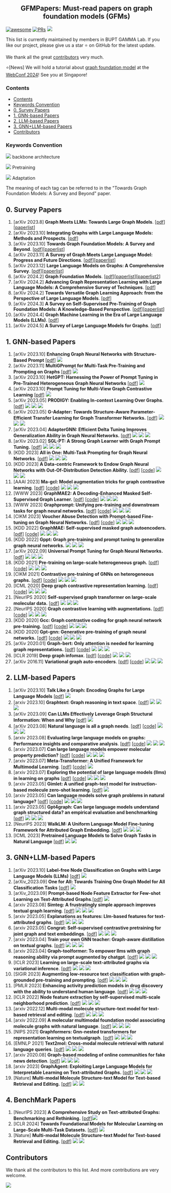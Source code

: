 <h2 align="center"><b>GFMPapers: Must-read papers on graph foundation models (GFMs)</b></h2>

<a href="https://github.com/BUPT-GAMMA/GFMPapers/"><img src="https://awesome.re/badge.svg" alt="awesome"></a> <a href="https://github.com/BUPT-GAMMA/GFMPapers/pulls"><img src="https://img.shields.io/badge/PRs-Welcome-green" alt="PRs"></a>
     ![](https://img.shields.io/github/last-commit/BUPT-GAMMA/GFMpapers?color=blue)  

This list is currently maintained by members in BUPT GAMMA Lab. If you like our project, please give us a star ⭐ on GitHub for the latest update.

We thank all the great [contributors](#contributors) very much.

⭐[News] We will hold a tutorial about [graph foundation model](https://arxiv.org/pdf/2310.11829.pdf) at the [WebConf 2024](https://www2024.thewebconf.org/)! See you at Singapore!

### Contents


- [Contents](#contents)
- [Keywords Convention](#keywords-convention)
- [0. Survey Papers](#0-survey-papers)
- [1. GNN-based Papers](#1-gnn-based-papers)
- [2. LLM-based Papers](#2-llm-based-papers)
- [3. GNN+LLM-based Papers](#3-gnnllm-based-papers)
- [Contributors](#contributors)


### Keywords Convention

![](https://img.shields.io/badge/xxx-DCE7F1) backbone architecture

![](https://img.shields.io/badge/yyy-EAD8D9) Pretraining

![](https://img.shields.io/badge/zzz-D8D0E1) Adaptation

The meaning of each tag can be referred to in the "Towards Graph Foundation Models: A Survey and Beyond" paper.

## 0. Survey Papers
1. [arXiv 2023.8] **Graph Meets LLMs: Towards Large Graph Models**. [[pdf](https://arxiv.org/pdf/2308.14522.pdf)][[paperlist](https://github.com/THUMNLab/awesome-large-graph-model)]
2. [arXiv 2023.10] **Integrating Graphs with Large Language Models: Methods and Prospects**. [[pdf](https://arxiv.org/pdf/2310.05499.pdf)]
3. [arXiv 2023.10] **Towards Graph Foundation Models: A Survey and Beyond**. [[pdf](https://arxiv.org/pdf/2310.11829.pdf)][[paperlist](https://github.com/BUPT-GAMMA/GFMPapers)]
4. [arXiv 2023.11] **A Survey of Graph Meets Large Language Model: Progress and Future Directions**. [[pdf](https://arxiv.org/pdf/2311.12399.pdf)][[paperlist](https://github.com/yhLeeee/Awesome-LLMs-in-Graph-tasks)]
5. [arXiv 2023.12] **Large Language Models on Graphs: A Comprehensive Survey**. [[pdf](https://arxiv.org/pdf/2312.02783.pdf)][[paperlist](https://github.com/PeterGriffinJin/Awesome-Language-Model-on-Graphs)]
6. [arXiv 2024.2] **Graph Foundation Models**. [[pdf](https://arxiv.org/pdf/2402.02216.pdf)][[paperlist](https://github.com/CurryTang/Towards-Graph-Foundation-Models-New-perspective-)][[paperlist2](https://github.com/CurryTang/Towards-graph-foundation-models)]
7. [arXiv 2024.2] **Advancing Graph Representation Learning with Large Language Models: A Comprehensive Survey of Techniques**. [[pdf](https://arxiv.org/pdf/2402.05952.pdf)]
8. [arXiv 2024.2] **Towards Versatile Graph Learning Approach: from the Perspective of Large Language Models**. [[pdf](https://arxiv.org/pdf/2402.11641.pdf)]
9. [arXiv 2024.3] **A Survey on Self-Supervised Pre-Training of Graph Foundation Models: A Knowledge-Based Perspective**. [[pdf](https://arxiv.org/pdf/2403.16137.pdf)][[paperlist](https://github.com/Newiz430/Pretext)]
10. [arXiv 2024.4] **Graph Machine Learning in the Era of Large Language Models (LLMs)**. [[pdf](https://arxiv.org/pdf/2404.14928.pdf)]
11. [arXiv 2024.5] **A Survey of Large Language Models for Graphs**. [[pdf](https://arxiv.org/pdf/2405.08011.pdf)]
## 1. GNN-based Papers
1. [arXiv 2023.10] **Enhancing Graph Neural Networks with Structure-Based Prompt** [[pdf](https://arxiv.org/pdf/2310.17394.pdf)] ![](https://img.shields.io/badge/Prompt--Tuning-D8D0E1)
1. [arXiv 2023.11] **MultiGPrompt for Multi-Task Pre-Training and Prompting on Graphs** [[pdf](https://arxiv.org/pdf/2312.03731.pdf)] ![](https://img.shields.io/badge/Prompt--Tuning-D8D0E1)
1. [arXiv 2023.10] **HetGPT: Harnessing the Power of Prompt Tuning in Pre-Trained Heterogeneous Graph Neural Networks** [[pdf](https://arxiv.org/abs/2310.15318)] ![](https://img.shields.io/badge/Prompt--Tuning-D8D0E1)
1. [arXiv 2023.10] **Prompt Tuning for Multi-View Graph Contrastive Learning** [[pdf](https://arxiv.org/abs/2310.10362)] ![](https://img.shields.io/badge/Prompt--Tuning-D8D0E1)
1. [arXiv 2023.05] **PRODIGY: Enabling In-context Learning Over Graphs**. [[pdf](https://arxiv.org/pdf/2305.12600.pdf)] ![](https://img.shields.io/badge/GCN/GAT-DCE7F1) ![](https://img.shields.io/badge/Graph_Reconstruction/Supervised-EAD8D9)  ![](https://img.shields.io/badge/Prompt--Tuning-D8D0E1)
23. [arXiv 2023.05] **G-Adapter: Towards Structure-Aware Parameter-Efficient Transfer Learning for Graph Transformer Networks.** [[pdf](https://arxiv.org/pdf/2305.10329.pdf)] ![](https://img.shields.io/badge/Graph_Transformer-DCE7F1) ![](https://img.shields.io/badge/Supervised/Graph_Reconstruction/Property_Prediction-EAD8D9) ![](https://img.shields.io/badge/Parameter--Efficient_FT-D8D0E1)
17. [arXiv 2023.04] **AdapterGNN: Efficient Delta Tuning Improves Generalization Ability in Graph Neural Networks.** [[pdf](https://arxiv.org/pdf/2304.09595.pdf)] ![](https://img.shields.io/badge/GIN-DCE7F1) ![](https://img.shields.io/badge/Cross--Scale_CL/Same--Scale_CL/Graph_Reconstruction-EAD8D9) ![](https://img.shields.io/badge/Parameter--Efficient_FT-D8D0E1)
20. [arXiv 2023.02] **SGL-PT: A Strong Graph Learner with Graph Prompt Tuning.** [[pdf](https://arxiv.org/pdf/2302.12449.pdf)] ![](https://img.shields.io/badge/GIN-DCE7F1) ![](https://img.shields.io/badge/Same--Scale_CL/Graph_Reconstruction-EAD8D9) ![](https://img.shields.io/badge/Prompt--Tuning-D8D0E1)
1. [KDD 2023] **All in One: Multi-Task Prompting for Graph Neural Networks**. [[pdf](https://www.researchgate.net/profile/Jia-Li-127/publication/371608827_All_in_One_Multi-Task_Prompting_for_Graph_Neural_Networks/links/648c2270c41fb852dd0a4f62/All-in-One-Multi-Task-Prompting-for-Graph-Neural-Networks.pdf)] ![](https://img.shields.io/badge/GCN/GAT/Graph_Transformer-DCE7F1) ![](https://img.shields.io/badge/Same--Scale_CL-EAD8D9)  ![](https://img.shields.io/badge/Prompt--Tuning-D8D0E1)
18. [KDD 2023] **A Data-centric Framework to Endow Graph Neural Networks with Out-Of-Distribution Detection Ability.** [[pdf](http://shichuan.org/doc/150.pdf)] [[code](https://github.com/BUPT-GAMMA/AAGOD)] ![](https://img.shields.io/badge/GIN-DCE7F1) ![](https://img.shields.io/badge/Same--Scale_CL/Supervised-EAD8D9) ![](https://img.shields.io/badge/Prompt--Tuning-D8D0E1)
1. [AAAI 2023] **Ma-gcl: Model augmentation tricks for graph contrastive learning**. [[pdf](https://ojs.aaai.org/index.php/AAAI/article/download/25547/25319)] [[code](https://github.com/GXM1141/MA-GCL)] ![](https://img.shields.io/badge/GCN-DCE7F1) ![](https://img.shields.io/badge/Same--Scale_CL-EAD8D9)  ![](https://img.shields.io/badge/Vanilla_FT-D8D0E1)
8. [WWW 2023] **GraphMAE2: A Decoding-Enhanced Masked Self-Supervised Graph Learner.** [[pdf](https://github.com/THUDM/GraphMAE2)] [[code](https://dl.acm.org/doi/pdf/10.1145/3543507.3583379)] ![](https://img.shields.io/badge/GAT-DCE7F1) ![](https://img.shields.io/badge/Graph_Reconstruction-EAD8D9) ![](https://img.shields.io/badge/Parameter--Efficient_FT-D8D0E1)
14. [WWW 2023] **Graphprompt: Unifying pre-training and downstream tasks for graph neural networks.** [[pdf](https://dl.acm.org/doi/pdf/10.1145/3543507.3583386)] [[code](https://github.com/Starlien95/GraphPrompt)] ![](https://img.shields.io/badge/GIN-DCE7F1) ![](https://img.shields.io/badge/Graph_Reconstruction-EAD8D9) ![](https://img.shields.io/badge/Prompt--Tuning-D8D0E1)
10. [CIKM 2023] **Voucher Abuse Detection with Prompt-based Fine-tuning on Graph Neural Networks.** [[pdf](https://github.com/WenZhihao666/VPGNN)] [[code](https://dl.acm.org/doi/pdf/10.1145/3583780.3615505)] ![](https://img.shields.io/badge/GraphSAGE-DCE7F1) ![](https://img.shields.io/badge/Cross--Scale_CL-EAD8D9) ![](https://img.shields.io/badge/Prompt--Tuning-D8D0E1)
7. [KDD 2022] **GraphMAE: Self-supervised masked graph autoencoders.** [[pdf](https://dl.acm.org/doi/pdf/10.1145/3534678.3539321)] [[code](https://github.com/THUDM/GraphMAE)] ![](https://img.shields.io/badge/GAT-DCE7F1) ![](https://img.shields.io/badge/Graph_Reconstruction-EAD8D9) ![](https://img.shields.io/badge/Parameter--Efficient_FT-D8D0E1)
9. [KDD 2022] **Gppt: Graph pre-training and prompt tuning to generalize graph neural networks.** ![](https://img.shields.io/badge/GraphSAGE-DCE7F1) ![](https://img.shields.io/badge/Graph_Reconstruction/Cross--Scale_CL-EAD8D9) ![](https://img.shields.io/badge/Prompt--Tuning-D8D0E1)
19. [arXiv 2022.09] **Universal Prompt Tuning for Graph Neural Networks.** [[pdf](https://www.researchgate.net/profile/Taoran-Fang/publication/364110035_Prompt_Tuning_for_Graph_Neural_Networks/links/647abf7879a722376509c6a9/Prompt-Tuning-for-Graph-Neural-Networks.pdf)] ![](https://img.shields.io/badge/GIN-DCE7F1) ![](https://img.shields.io/badge/Cross--Scale_CL/Graph_Reconstruction-EAD8D9) ![](https://img.shields.io/badge/Prompt--Tuning-D8D0E1)
12. [KDD 2021] **Pre-training on large-scale heterogeneous graph.** [[pdf](https://github.com/BUPT-GAMMA/PTHGNN)] [[code](https://ink.library.smu.edu.sg/cgi/viewcontent.cgi?article=7891&context=sis_research)] ![](https://img.shields.io/badge/HGT-DCE7F1) ![](https://img.shields.io/badge/Same--Scale_CL-EAD8D9) ![](https://img.shields.io/badge/Vanilla_FT-D8D0E1)
13. [CIKM 2021] **Contrastive pre-training of GNNs on heterogeneous graphs.** [[pdf](https://ink.library.smu.edu.sg/cgi/viewcontent.cgi?article=7892&context=sis_research)] [[code]([https://ink.library.smu.edu.sg/cgi/viewcontent.cgi?article=7892&context=sis_research](https://github.com/BUPT-GAMMA/CPT-HG))] ![](https://img.shields.io/badge/HGT-DCE7F1) ![](https://img.shields.io/badge/Same--Scale_CL-EAD8D9) ![](https://img.shields.io/badge/Vanilla_FT-D8D0E1)
4. [ICML 2020] **Deep graph contrastive representation learning.** [[pdf](https://arxiv.org/pdf/2006.04131.pdf)] [[code](https://github.com/CRIPAC-DIG/GRACE)] ![](https://img.shields.io/badge/GCN-DCE7F1) ![](https://img.shields.io/badge/Same--Scale_CL-EAD8D9) ![](https://img.shields.io/badge/Vanilla_FT-D8D0E1)
22. [NeurIPS 2020] **Self-supervised graph transformer on large-scale molecular data.** [[pdf](https://proceedings.neurips.cc/paper/2020/file/94aef38441efa3380a3bed3faf1f9d5d-Paper.pdf)] ![](https://img.shields.io/badge/Graph_Transformer-DCE7F1) ![](https://img.shields.io/badge/Property_Prediction-EAD8D9) ![](https://img.shields.io/badge/Vanilla_FT-D8D0E1)
16. [NeurIPS 2020] **Graph contrastive learning with augmentations.** [[pdf](https://proceedings.neurips.cc/paper_files/paper/2020/file/3fe230348e9a12c13120749e3f9fa4cd-Paper.pdf)] [[code](https://github.com/Shen-Lab/GraphCL)] ![](https://img.shields.io/badge/GIN-DCE7F1) ![](https://img.shields.io/badge/Same--Scale_CL-EAD8D9) ![](https://img.shields.io/badge/Parameter--Efficient_FT-D8D0E1)
15. [KDD 2020] **Gcc: Graph contrastive coding for graph neural network pre-training.** [[pdf](https://arxiv.org/pdf/2006.09963.pdf)] [[code](https://github.com/THUDM/GCC)] ![](https://img.shields.io/badge/GIN-DCE7F1) ![](https://img.shields.io/badge/Same--Scale_CL-EAD8D9) ![](https://img.shields.io/badge/Vanilla_FT-D8D0E1)
11. [KDD 2020] **Gpt-gnn: Generative pre-training of graph neural networks.** [[pdf](https://github.com/acbull/GPT-GNN)] [[code](https://dl.acm.org/doi/pdf/10.1145/3394486.3403237)] ![](https://img.shields.io/badge/HGT-DCE7F1) ![](https://img.shields.io/badge/Graph_Reconstruction-EAD8D9) ![](https://img.shields.io/badge/Vanilla_FT-D8D0E1)
21. [arXiv 2020.01] **Graph-bert: Only attention is needed for learning graph representations.** [[pdf](https://arxiv.org/pdf/2001.05140.pdf)] [[code](https://github.com/anonymous-sourcecode/Graph-Bert)] ![](https://img.shields.io/badge/Graph_Transformer-DCE7F1) ![](https://img.shields.io/badge/Supervised/Graph_Reconstruction-EAD8D9) ![](https://img.shields.io/badge/Vanilla_FT-D8D0E1)
1. [ICLR 2019] **Deep graph infomax**. [[pdf](https://arxiv.org/pdf/1809.10341)] [[code](https://github.com/PetarV-/DGI)] ![](https://img.shields.io/badge/GCN-DCE7F1) ![](https://img.shields.io/badge/Graph_Reconstruction/Cross--Scale_CL-EAD8D9)  ![](https://img.shields.io/badge/Parameter--Efficient_FT-D8D0E1)
1. [arXiv 2016.11] **Variational graph auto-encoders**. [[pdf](https://arxiv.org/pdf/1611.07308.pdf)] [[code](https://github.com/tkipf/gae)] ![](https://img.shields.io/badge/GCN-DCE7F1) ![](https://img.shields.io/badge/Graph_Reconstruction/Property_Prediction-EAD8D9)  ![](https://img.shields.io/badge/Vanilla_FT-D8D0E1)


## 2. LLM-based Papers
1. [arXiv 2023.10] **Talk Like a Graph: Encoding Graphs for Large Language Models** [[pdf](https://arxiv.org/abs/2310.04560)] ![](https://img.shields.io/badge/Manual_Prompt_Tuning-D8D0E1) 
6. [arxiv 2023.10] **Graphtext: Graph reasoning in text space**. [[pdf](https://arxiv.org/pdf/2310.01089.pdf)] ![](https://img.shields.io/badge/Graph_to_text_+_GPTs-DCE7F1) ![](https://img.shields.io/badge/LM-EAD8D9) ![](https://img.shields.io/badge/Manual_Prompt_Tuning-D8D0E1)
1. [arXiv 2023.09] **Can LLMs Effectively Leverage Graph Structural Information: When and Why** [[pdf](https://arxiv.org/abs/2309.16595)] ![](https://img.shields.io/badge/Manual_Prompt_Tuning-D8D0E1) 
3. [arXiv 2023.08] **Natural language is all a graph needs**. [[pdf](https://scholar.google.com/scholar_url?url=https://arxiv.org/pdf/2308.07134&hl=zh-CN&sa=T&oi=gsb-gga&ct=res&cd=0&d=14935989239849530960&ei=WgdCZbaJFtqk6rQPkv-skA8&scisig=AFWwaeZJKMJktGJOJmeusMs1l5k1)] [[code](https://github.com/agiresearch/InstructGLM)] ![](https://img.shields.io/badge/Graph_to_token_+_Flan_T5,LLaMA-DCE7F1) ![](https://img.shields.io/badge/MLM,LM-EAD8D9) ![](https://img.shields.io/badge/Manual_Prompt_Tuning-D8D0E1) 
4. [arxiv 2023.08] **Evaluating large language models on graphs: Performance insights and comparative analysis**. [[pdf](https://scholar.google.com/scholar_url?url=https://arxiv.org/pdf/2308.11224&hl=zh-CN&sa=T&oi=gsb-gga&ct=res&cd=0&d=13367291863109264530&ei=JQlCZcecFqKQ6rQPwPS0qAw&scisig=AFWwaebcL4UoKZKs-b3HfIKmzeoB)] [[code](https://github.com/ayame1006/llmtograph)] ![](https://img.shields.io/badge/Graph_to_text_+_GPTs,Vicuna-DCE7F1) ![](https://img.shields.io/badge/LM-EAD8D9) ![](https://img.shields.io/badge/Manual_Prompt_Tuning-D8D0E1)
7. [arxiv 2023.07] **Can large language models empower molecular property prediction?** [[pdf](https://arxiv.org/pdf/2307.07443.pdf)] [[code](https://github.com/chnq/llm4mol)] ![](https://img.shields.io/badge/Graph_to_text_+_GPTs-DCE7F1) ![](https://img.shields.io/badge/LM-EAD8D9) ![](https://img.shields.io/badge/Manual_Prompt_Tuning-D8D0E1)
2. [arxiv 2023.07] **Meta-Transformer: A Unified Framework for Multimodal Learning**. [[pdf](https://scholar.google.com/scholar_url?url=https://arxiv.org/pdf/2307.10802&hl=zh-CN&sa=T&oi=gsb-gga&ct=res&cd=0&d=11077145075852511910&ei=cgZCZZG8AcaKywSmq6XgCw&scisig=AFWwaeaAZA6AHtPdRvX0JnyNhv1F)] [[code](https://github.com/invictus717/MetaTransformer)] ![](https://img.shields.io/badge/transformer-DCE7F1)
9. [arxiv 2023.07] **Exploring the potential of large language models (llms) in learning on graphs** [[pdf](https://arxiv.org/pdf/2307.03393.pdf)] [[code](https://github.com/CurryTang/Graph-LLM)] ![](https://img.shields.io/badge/Graph_to_text_+_Bert,sBert,LLaMa,GPTs-DCE7F1) ![](https://img.shields.io/badge/LM,MLM-EAD8D9) ![](https://img.shields.io/badge/Manual_Prompt_Tuning_+_Automatic_Prompt_Tuning-D8D0E1)
1. [arxiv 2023.05] **Gimlet: A unified graph-text model for instruction-based molecule zero-shot learning**. [[pdf](https://scholar.google.com/scholar_url?url=https://www.biorxiv.org/content/biorxiv/early/2023/06/01/2023.05.30.542904.full.pdf&hl=zh-CN&sa=T&oi=gsb-gga&ct=res&cd=0&d=8390578571473859304&ei=8QRCZbaEHIz5yATYnbjoDQ&scisig=AFWwaebONdO5ia5yjK3p4wA-pOf1)] ![](https://img.shields.io/badge/transformer-DCE7F1)
5. [arxiv 2023.05] **Can language models solve graph problems in natural language?** [[pdf](https://scholar.google.com/scholar_url?url=https://arxiv.org/pdf/2305.10037&hl=zh-CN&sa=T&oi=gsb-gga&ct=res&cd=0&d=10660384245119063422&ei=UgpCZeaYLKKQ6rQPwPS0qAw&scisig=AFWwaeb83Q4qbndJ3rQeda6SsHVD)] [[code](https://github.com/arthur-heng/nlgraph)] ![](https://img.shields.io/badge/Graph_to_text_+_GPTs-DCE7F1) ![](https://img.shields.io/badge/LM-EAD8D9) ![](https://img.shields.io/badge/Manual_Prompt_Tuning-D8D0E1)
8. [arxiv 2023.05] **Gpt4graph: Can large language models understand graph structured data? an empirical evaluation and benchmarking** [[pdf](https://arxiv.org/pdf/2305.15066.pdf)] ![](https://img.shields.io/badge/Graph_to_text_+_GPT_3-DCE7F1) ![](https://img.shields.io/badge/LM-EAD8D9) ![](https://img.shields.io/badge/Manual_Prompt_Tuning_+_Automatic_Prompt_Tuning-D8D0E1)
1. [NeurIPS 2023] **WalkLM: A Uniform Language Model Fine-tuning Framework for Attributed Graph Embedding.** [[pdf](https://openreview.net/attachment?id=ZrG8kTbt70&name=pdf)] ![](https://img.shields.io/badge/Graph_to_text-DCE7F1) ![](https://img.shields.io/badge/LM-EAD8D9) ![](https://img.shields.io/badge/Manual_Prompt_Tuning-D8D0E1)
1. [ICML 2023] **Pretrained Language Models to Solve Graph Tasks in Natural Language** [[pdf](https://openreview.net/forum?id=LfCzmmnH4L)] ![](https://img.shields.io/badge/Graph_to_text-DCE7F1) ![](https://img.shields.io/badge/Manual_Prompt_Tuning-D8D0E1)

## 3. GNN+LLM-based Papers
1. [arXiv 2023.10] **Label-free Node Classification on Graphs with Large Language Models (LLMs)** [[pdf](https://arxiv.org/abs/2310.04668)] ![](https://img.shields.io/badge/GNN--centric-DCE7F1) 
1. [arXiv_2023.09] **One for All: Towards Training One Graph Model for All Classification Tasks** [[pdf](https://arxiv.org/abs/2310.00149)] ![](https://img.shields.io/badge/GNN--centric-DCE7F1) 
1. [arXiv_2023.09] **Prompt-based Node Feature Extractor for Few-shot Learning on Text-Attributed Graphs**.[[pdf](https://arxiv.org/abs/2309.02848)] ![](https://img.shields.io/badge/GNN--centric-DCE7F1) 
1. [arxiv 2023.08] **Simteg: A frustratingly simple approach improves 
textual graph learning**. [[pdf](https://arxiv.org/pdf/2308.02565.pdf)] ![](https://img.shields.io/badge/GNN--centric-DCE7F1) ![](https://img.shields.io/badge/MLM,TTCL-EAD8D9)  ![](https://img.shields.io/badge/Parameter--EfficientFT-D8D0E1)
1. [arxiv 2023.05] **Explanations as features: Llm-based features for text-attributed graphs**. [[pdf](https://arxiv.org/pdf/2305.19523.pdf)] ![](https://img.shields.io/badge/GNN--centric-DCE7F1) ![](https://img.shields.io/badge/LM-EAD8D9)  ![](https://img.shields.io/badge/Tuning--free_Prompting+Parameter--Efficient_FT-D8D0E1)
1. [arxiv 2023.05] **Congrat: Self-supervised contrastive pretraining for joint graph and text embeddings**. [[pdf](https://arxiv.org/pdf/2305.14321.pdf)] ![](https://img.shields.io/badge/Symmetric-DCE7F1) ![](https://img.shields.io/badge/MLM+GTCL-EAD8D9)  ![](https://img.shields.io/badge/Parameter--Efficient_FT-D8D0E1)
1. [arxiv 2023.04] **Train your own GNN teacher: Graph-aware distillation on textual graphs**. [[pdf](https://arxiv.org/pdf/2304.10668.pdf)] ![](https://img.shields.io/badge/GNN--centric-DCE7F1) ![](https://img.shields.io/badge/MLM-EAD8D9)  ![](https://img.shields.io/badge/Parameter--Efficient_FT-D8D0E1)
1. [arxiv 2023.04] **Graph-toolformer: To empower llms with graph reasoning ability via prompt augmented by chatgpt**.  [[pdf](https://arxiv.org/pdf/2304.11116.pdf)] ![](https://img.shields.io/badge/LLM--centric-DCE7F1) ![](https://img.shields.io/badge/LM-EAD8D9)  ![](https://img.shields.io/badge/Tuning--free_Prompting+Vanilla_FT-D8D0E1)
1. [ICLR 2023] **Learning on large-scale text-attributed graphs via variational inference**. [[pdf](https://arxiv.org/pdf/2210.14709.pdf)] ![](https://img.shields.io/badge/Symmetric-DCE7F1) ![](https://img.shields.io/badge/MLM-EAD8D9)  ![](https://img.shields.io/badge/Vanilla_FT-D8D0E1)
1. [SIGIR 2023] **Augmenting low-resource text classification with graph-grounded pre-training and prompting**. [[pdf](https://arxiv.org/pdf/2305.03324.pdf)] ![](https://img.shields.io/badge/Symmetric-DCE7F1) ![](https://img.shields.io/badge/GTCL-EAD8D9)  ![](https://img.shields.io/badge/Prompt--Tuning-D8D0E1)
1. [PMLR 2023] **Enhancing activity prediction models in drug discovery with the ability to understand human language**.  [[pdf](https://arxiv.org/pdf/2303.03363.pdf)] ![](https://img.shields.io/badge/Symmetric-DCE7F1) ![](https://img.shields.io/badge/MLM+GTCL-EAD8D9)  ![](https://img.shields.io/badge/Parameter--Efficient_FT-D8D0E1)
1. [ICLR 2022] **Node feature extraction by self-supervised multi-scale neighborhood prediction**. [[pdf](https://arxiv.org/pdf/2111.00064.pdf)] ![](https://img.shields.io/badge/GNN--centric-DCE7F1) ![](https://img.shields.io/badge/MLM-EAD8D9)  ![](https://img.shields.io/badge/vanilla--FT-D8D0E1)
1. [arxiv 2022.12] **Multi-modal molecule structure-text model for text-based retrieval and editing**.  [[pdf](https://arxiv.org/pdf/2212.10789.pdf)] ![](https://img.shields.io/badge/Symmetric-DCE7F1) ![](https://img.shields.io/badge/MLM+GTC-EAD8D9)  ![](https://img.shields.io/badge/Parameter--Efficient_FT-D8D0E1)
1. [arxiv 2022.09] **A molecular multimodal foundation model associating molecule graphs with natural language**. [[pdf](https://arxiv.org/pdf/2209.05481.pdf)] ![](https://img.shields.io/badge/Symmetric-DCE7F1) ![](https://img.shields.io/badge/MLM+GTC-EAD8D9)  ![](https://img.shields.io/badge/Parameter--Efficient_FT-D8D0E1)
1. [NIPS 2021] **Graphformers: Gnn-nested transformers for representation learning on textualgraph**. [[pdf](https://proceedings.neurips.cc/paper_files/paper/2021/file/f18a6d1cde4b205199de8729a6637b42-Paper.pdf)] ![](https://img.shields.io/badge/Symmetric-DCE7F1) ![](https://img.shields.io/badge/MLM-EAD8D9)  ![](https://img.shields.io/badge/Vanilla--FT-D8D0E1)
1. [EMNLP 2021] **Text2mol: Cross-modal molecule retrieval with natural language queries**.  [[pdf](https://aclanthology.org/2021.emnlp-main.47.pdf)] ![](https://img.shields.io/badge/Symmetric-DCE7F1) ![](https://img.shields.io/badge/MLM+GTC-EAD8D9)  ![](https://img.shields.io/badge/Parameter--Efficient_FT-D8D0E1)
1. [arxiv 2020.08] **Graph-based modeling of online communities for fake news detection**. [[pdf](hhttps://arxiv.org/pdf/2008.06274.pdf)] ![](https://img.shields.io/badge/Symmetric-DCE7F1) ![](https://img.shields.io/badge/MLM-EAD8D9)  ![](https://img.shields.io/badge/Parameter--Efficient_FT-D8D0E1)
1. [arxiv 2023] **GraphAgent: Exploiting Large Language Models for Interpretable Learning on Text-attributed Graphs.** [[pdf](https://openreview.net/pdf?id=L3jATpVEGv)] ![](https://img.shields.io/badge/Symmetric-DCE7F1) ![](https://img.shields.io/badge/MLM-EAD8D9) ![](https://img.shields.io/badge/Parameter--Efficient_FT-D8D0E1)
1. [Nature] **Multi-modal Molecule Structure-text Model for Text-based Retrieval and Editing.** [[pdf](https://www.nature.com/articles/s42256-023-00759-6)] ![](https://img.shields.io/badge/Symmetric-DCE7F1) ![](https://img.shields.io/badge/Contrastive-EAD8D9)

## 4. BenchMark Papers 
1. [NeurIPS 2023] **A Comprehensive Study on Text-attributed Graphs: Benchmarking and Rethinking.** [[pdf](https://proceedings.neurips.cc/paper_files/paper/2023/hash/37d00f567a18b478065f1a91b95622a0-Abstract-Datasets_and_Benchmarks.html)]![](https://img.shields.io/badge/Text_Attributed_Graph-EAD8D9)
1. [ICLR 2024] **Towards Foundational Models for Molecular Learning on Large-Scale Multi-Task Datasets.** [[pdf](https://arxiv.org/abs/2310.04292)] ![](https://img.shields.io/badge/Molecule-DCE7F1)
1. [Nature] **Multi-modal Molecule Structure-text Model for Text-based Retrieval and Editing.** [[pdf](https://www.nature.com/articles/s42256-023-00759-6)] ![](https://img.shields.io/badge/Molecule-DCE7F1) ![](https://img.shields.io/badge/Text_Attributed_Graph-EAD8D9)




## Contributors

We thank all the contributors to this list. And more contributions are very welcome.

<a href="https://github.com/BUPT-GAMMA/GFMpapers/graphs/contributors">
  <img src="https://contrib.rocks/image?repo=BUPT-GAMMA/GFMpapers" />
</a>

